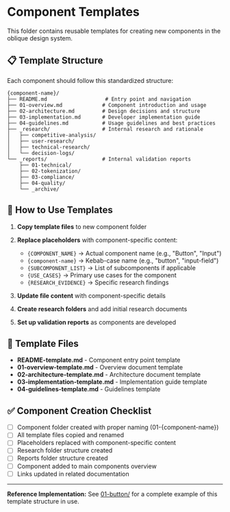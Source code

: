 # Component Templates

This folder contains reusable templates for creating new components in the oblique design system.

## 📋 Template Structure

Each component should follow this standardized structure:

```
{component-name}/
├── README.md                   # Entry point and navigation
├── 01-overview.md             # Component introduction and usage
├── 02-architecture.md         # Design decisions and structure
├── 03-implementation.md       # Developer implementation guide
├── 04-guidelines.md           # Usage guidelines and best practices
├── _research/                 # Internal research and rationale
│   ├── competitive-analysis/
│   ├── user-research/
│   ├── technical-research/
│   └── decision-logs/
└── _reports/                  # Internal validation reports
    ├── 01-technical/
    ├── 02-tokenization/
    ├── 03-compliance/
    ├── 04-quality/
    └── _archive/
```

## 🚀 How to Use Templates

1. **Copy template files** to new component folder
2. **Replace placeholders** with component-specific content:
   - `{COMPONENT_NAME}` → Actual component name (e.g., "Button", "Input")
   - `{component-name}` → Kebab-case name (e.g., "button", "input-field")
   - `{SUBCOMPONENT_LIST}` → List of subcomponents if applicable
   - `{USE_CASES}` → Primary use cases for the component
   - `{RESEARCH_EVIDENCE}` → Specific research findings

3. **Update file content** with component-specific details
4. **Create research folders** and add initial research documents
5. **Set up validation reports** as components are developed

## 📝 Template Files

- **README-template.md** - Component entry point template
- **01-overview-template.md** - Overview document template  
- **02-architecture-template.md** - Architecture document template
- **03-implementation-template.md** - Implementation guide template
- **04-guidelines-template.md** - Guidelines template

## ✅ Component Creation Checklist

- [ ] Component folder created with proper naming (01-{component-name})
- [ ] All template files copied and renamed
- [ ] Placeholders replaced with component-specific content
- [ ] Research folder structure created
- [ ] Reports folder structure created
- [ ] Component added to main components overview
- [ ] Links updated in related documentation

---

**Reference Implementation:** See [01-button/](../01-button/) for a complete example of this template structure in use.
